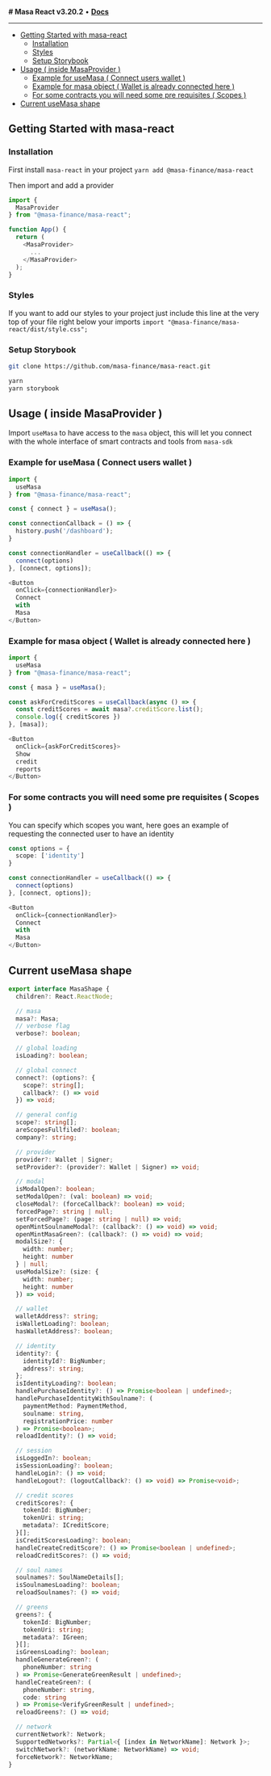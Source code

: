 **# Masa React v3.20.2** • [**Docs**](globals.md)

***

<!-- TOC -->
  * [Getting Started with masa-react](#getting-started-with-masa-react)
    * [Installation](#installation)
    * [Styles](#styles)
    * [Setup Storybook](#setup-storybook)
  * [Usage ( inside MasaProvider )](#usage--inside-masaprovider-)
    * [Example for useMasa ( Connect users wallet )](#example-for-usemasa--connect-users-wallet-)
    * [Example for masa object ( Wallet is already connected here )](#example-for-masa-object--wallet-is-already-connected-here-)
    * [For some contracts you will need some pre requisites ( Scopes )](#for-some-contracts-you-will-need-some-pre-requisites--scopes-)
  * [Current useMasa shape](#current-usemasa-shape)
<!-- TOC -->

## Getting Started with masa-react

### Installation

First install `masa-react` in your project
`yarn add @masa-finance/masa-react`

Then import and add a provider

```typescript jsx
import {
  MasaProvider
} from "@masa-finance/masa-react";

function App() {
  return (
    <MasaProvider>
      ...
    </MasaProvider>
  );
}
```

### Styles

If you want to add our styles to your project just include this line at the very top of your file right below your imports
`import "@masa-finance/masa-react/dist/style.css";`

### Setup Storybook

```bash
git clone https://github.com/masa-finance/masa-react.git

yarn 
yarn storybook
```

## Usage ( inside MasaProvider )

Import `useMasa` to have access to the `masa` object, this will let you connect with the whole interface of smart contracts and tools from `masa-sdk`

### Example for useMasa ( Connect users wallet )

```typescript jsx
import {
  useMasa
} from "@masa-finance/masa-react";

const { connect } = useMasa();

const connectionCallback = () => {
  history.push('/dashboard');
}

const connectionHandler = useCallback(() => {
  connect(options)
}, [connect, options]);

<Button
  onClick={connectionHandler}>
  Connect
  with
  Masa
</Button>

```

### Example for masa object ( Wallet is already connected here )

```typescript jsx
import {
  useMasa
} from "@masa-finance/masa-react";

const { masa } = useMasa();

const askForCreditScores = useCallback(async () => {
  const creditScores = await masa?.creditScore.list();
  console.log({ creditScores })
}, [masa]);

<Button
  onClick={askForCreditScores}>
  Show
  credit
  reports
</Button>

```

### For some contracts you will need some pre requisites ( Scopes )

You can specify which scopes you want, here goes an example of requesting the connected user to have an identity

```typescript jsx
const options = {
  scope: ['identity']
}

const connectionHandler = useCallback(() => {
  connect(options)
}, [connect, options]);

<Button
  onClick={connectionHandler}>
  Connect
  with
  Masa
</Button>
```

## Current useMasa shape

```typescript
export interface MasaShape {
  children?: React.ReactNode;

  // masa
  masa?: Masa;
  // verbose flag
  verbose?: boolean;

  // global loading
  isLoading?: boolean;

  // global connect
  connect?: (options?: {
    scope?: string[];
    callback?: () => void
  }) => void;

  // general config
  scope?: string[];
  areScopesFullfiled?: boolean;
  company?: string;

  // provider
  provider?: Wallet | Signer;
  setProvider?: (provider?: Wallet | Signer) => void;

  // modal
  isModalOpen?: boolean;
  setModalOpen?: (val: boolean) => void;
  closeModal?: (forceCallback?: boolean) => void;
  forcedPage?: string | null;
  setForcedPage?: (page: string | null) => void;
  openMintSoulnameModal?: (callback?: () => void) => void;
  openMintMasaGreen?: (callback?: () => void) => void;
  modalSize?: {
    width: number;
    height: number
  } | null;
  useModalSize?: (size: {
    width: number;
    height: number
  }) => void;

  // wallet
  walletAddress?: string;
  isWalletLoading?: boolean;
  hasWalletAddress?: boolean;

  // identity
  identity?: {
    identityId?: BigNumber;
    address?: string;
  };
  isIdentityLoading?: boolean;
  handlePurchaseIdentity?: () => Promise<boolean | undefined>;
  handlePurchaseIdentityWithSoulname?: (
    paymentMethod: PaymentMethod,
    soulname: string,
    registrationPrice: number
  ) => Promise<boolean>;
  reloadIdentity?: () => void;

  // session
  isLoggedIn?: boolean;
  isSessionLoading?: boolean;
  handleLogin?: () => void;
  handleLogout?: (logoutCallback?: () => void) => Promise<void>;

  // credit scores
  creditScores?: {
    tokenId: BigNumber;
    tokenUri: string;
    metadata?: ICreditScore;
  }[];
  isCreditScoresLoading?: boolean;
  handleCreateCreditScore?: () => Promise<boolean | undefined>;
  reloadCreditScores?: () => void;

  // soul names
  soulnames?: SoulNameDetails[];
  isSoulnamesLoading?: boolean;
  reloadSoulnames?: () => void;

  // greens
  greens?: {
    tokenId: BigNumber;
    tokenUri: string;
    metadata?: IGreen;
  }[];
  isGreensLoading?: boolean;
  handleGenerateGreen?: (
    phoneNumber: string
  ) => Promise<GenerateGreenResult | undefined>;
  handleCreateGreen?: (
    phoneNumber: string,
    code: string
  ) => Promise<VerifyGreenResult | undefined>;
  reloadGreens?: () => void;

  // network
  currentNetwork?: Network;
  SupportedNetworks?: Partial<{ [index in NetworkName]: Network }>;
  switchNetwork?: (networkName: NetworkName) => void;
  forceNetwork?: NetworkName;
}
```
